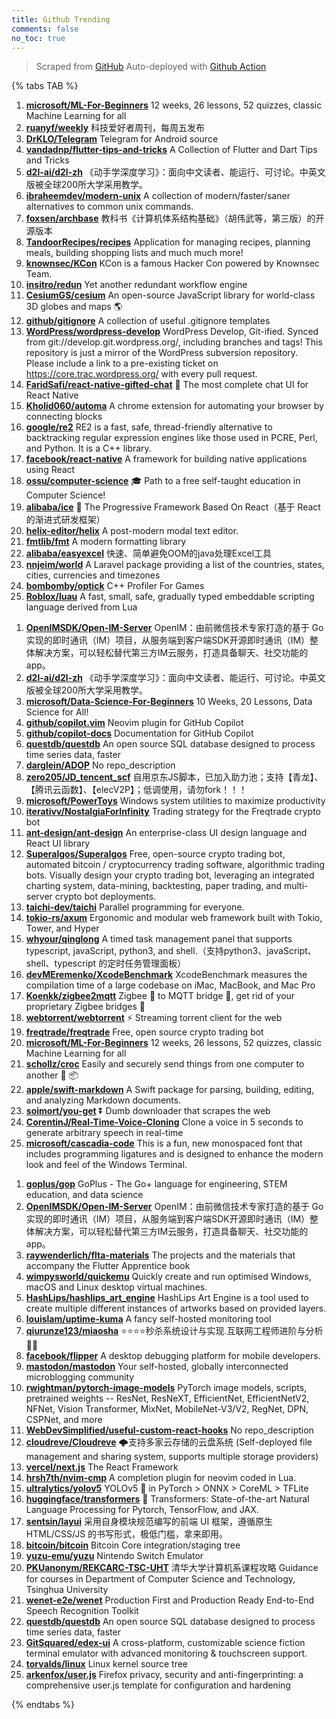```yaml
---
title: Github Trending
comments: false
no_toc: true
---
```


> Scraped from [GitHub](https://github.com/trending)
Auto-deployed with [Github Action](https://docs.github.com/en/actions)

{% tabs TAB %}
<!-- tab Daily -->
1. [**microsoft/ML-For-Beginners**](https://github.com/microsoft/ML-For-Beginners)
12 weeks, 26 lessons, 52 quizzes, classic Machine Learning for all
2. [**ruanyf/weekly**](https://github.com/ruanyf/weekly)
科技爱好者周刊，每周五发布
3. [**DrKLO/Telegram**](https://github.com/DrKLO/Telegram)
Telegram for Android source
4. [**vandadnp/flutter-tips-and-tricks**](https://github.com/vandadnp/flutter-tips-and-tricks)
A Collection of Flutter and Dart Tips and Tricks
5. [**d2l-ai/d2l-zh**](https://github.com/d2l-ai/d2l-zh)
《动手学深度学习》：面向中文读者、能运行、可讨论。中英文版被全球200所大学采用教学。
6. [**ibraheemdev/modern-unix**](https://github.com/ibraheemdev/modern-unix)
A collection of modern/faster/saner alternatives to common unix commands.
7. [**foxsen/archbase**](https://github.com/foxsen/archbase)
教科书《计算机体系结构基础》（胡伟武等，第三版）的开源版本
8. [**TandoorRecipes/recipes**](https://github.com/TandoorRecipes/recipes)
Application for managing recipes, planning meals, building shopping lists and much much more!
9. [**knownsec/KCon**](https://github.com/knownsec/KCon)
KCon is a famous Hacker Con powered by Knownsec Team.
10. [**insitro/redun**](https://github.com/insitro/redun)
Yet another redundant workflow engine
11. [**CesiumGS/cesium**](https://github.com/CesiumGS/cesium)
An open-source JavaScript library for world-class 3D globes and maps 🌎
12. [**github/gitignore**](https://github.com/github/gitignore)
A collection of useful .gitignore templates
13. [**WordPress/wordpress-develop**](https://github.com/WordPress/wordpress-develop)
WordPress Develop, Git-ified. Synced from git://develop.git.wordpress.org/, including branches and tags! This repository is just a mirror of the WordPress subversion repository. Please include a link to a pre-existing ticket on https://core.trac.wordpress.org/ with every pull request.
14. [**FaridSafi/react-native-gifted-chat**](https://github.com/FaridSafi/react-native-gifted-chat)
💬 The most complete chat UI for React Native
15. [**Kholid060/automa**](https://github.com/Kholid060/automa)
A chrome extension for automating your browser by connecting blocks
16. [**google/re2**](https://github.com/google/re2)
RE2 is a fast, safe, thread-friendly alternative to backtracking regular expression engines like those used in PCRE, Perl, and Python. It is a C++ library.
17. [**facebook/react-native**](https://github.com/facebook/react-native)
A framework for building native applications using React
18. [**ossu/computer-science**](https://github.com/ossu/computer-science)
🎓 Path to a free self-taught education in Computer Science!
19. [**alibaba/ice**](https://github.com/alibaba/ice)
🚀 The Progressive Framework Based On React（基于 React 的渐进式研发框架）
20. [**helix-editor/helix**](https://github.com/helix-editor/helix)
A post-modern modal text editor.
21. [**fmtlib/fmt**](https://github.com/fmtlib/fmt)
A modern formatting library
22. [**alibaba/easyexcel**](https://github.com/alibaba/easyexcel)
快速、简单避免OOM的java处理Excel工具
23. [**nnjeim/world**](https://github.com/nnjeim/world)
A Laravel package providing a list of the countries, states, cities, currencies and timezones
24. [**bombomby/optick**](https://github.com/bombomby/optick)
C++ Profiler For Games
25. [**Roblox/luau**](https://github.com/Roblox/luau)
A fast, small, safe, gradually typed embeddable scripting language derived from Lua
<!-- endtab -->
<!-- tab Weekly -->
1. [**OpenIMSDK/Open-IM-Server**](https://github.com/OpenIMSDK/Open-IM-Server)
OpenIM：由前微信技术专家打造的基于 Go 实现的即时通讯（IM）项目，从服务端到客户端SDK开源即时通讯（IM）整体解决方案，可以轻松替代第三方IM云服务，打造具备聊天、社交功能的app。
2. [**d2l-ai/d2l-zh**](https://github.com/d2l-ai/d2l-zh)
《动手学深度学习》：面向中文读者、能运行、可讨论。中英文版被全球200所大学采用教学。
3. [**microsoft/Data-Science-For-Beginners**](https://github.com/microsoft/Data-Science-For-Beginners)
10 Weeks, 20 Lessons, Data Science for All!
4. [**github/copilot.vim**](https://github.com/github/copilot.vim)
Neovim plugin for GitHub Copilot
5. [**github/copilot-docs**](https://github.com/github/copilot-docs)
Documentation for GitHub Copilot
6. [**questdb/questdb**](https://github.com/questdb/questdb)
An open source SQL database designed to process time series data, faster
7. [**darglein/ADOP**](https://github.com/darglein/ADOP)
No repo_description
8. [**zero205/JD_tencent_scf**](https://github.com/zero205/JD_tencent_scf)
自用京东JS脚本，已加入助力池；支持【青龙】、【腾讯云函数】、【elecV2P】；低调使用，请勿fork！！！
9. [**microsoft/PowerToys**](https://github.com/microsoft/PowerToys)
Windows system utilities to maximize productivity
10. [**iterativv/NostalgiaForInfinity**](https://github.com/iterativv/NostalgiaForInfinity)
Trading strategy for the Freqtrade crypto bot
11. [**ant-design/ant-design**](https://github.com/ant-design/ant-design)
An enterprise-class UI design language and React UI library
12. [**Superalgos/Superalgos**](https://github.com/Superalgos/Superalgos)
Free, open-source crypto trading bot, automated bitcoin / cryptocurrency trading software, algorithmic trading bots. Visually design your crypto trading bot, leveraging an integrated charting system, data-mining, backtesting, paper trading, and multi-server crypto bot deployments.
13. [**taichi-dev/taichi**](https://github.com/taichi-dev/taichi)
Parallel programming for everyone.
14. [**tokio-rs/axum**](https://github.com/tokio-rs/axum)
Ergonomic and modular web framework built with Tokio, Tower, and Hyper
15. [**whyour/qinglong**](https://github.com/whyour/qinglong)
A timed task management panel that supports typescript, javaScript, python3, and shell.（支持python3、javaScript、shell、typescript 的定时任务管理面板）
16. [**devMEremenko/XcodeBenchmark**](https://github.com/devMEremenko/XcodeBenchmark)
XcodeBenchmark measures the compilation time of a large codebase on iMac, MacBook, and Mac Pro
17. [**Koenkk/zigbee2mqtt**](https://github.com/Koenkk/zigbee2mqtt)
Zigbee 🐝 to MQTT bridge 🌉, get rid of your proprietary Zigbee bridges 🔨
18. [**webtorrent/webtorrent**](https://github.com/webtorrent/webtorrent)
⚡️ Streaming torrent client for the web
19. [**freqtrade/freqtrade**](https://github.com/freqtrade/freqtrade)
Free, open source crypto trading bot
20. [**microsoft/ML-For-Beginners**](https://github.com/microsoft/ML-For-Beginners)
12 weeks, 26 lessons, 52 quizzes, classic Machine Learning for all
21. [**schollz/croc**](https://github.com/schollz/croc)
Easily and securely send things from one computer to another 🐊 📦
22. [**apple/swift-markdown**](https://github.com/apple/swift-markdown)
A Swift package for parsing, building, editing, and analyzing Markdown documents.
23. [**soimort/you-get**](https://github.com/soimort/you-get)
⏬ Dumb downloader that scrapes the web
24. [**CorentinJ/Real-Time-Voice-Cloning**](https://github.com/CorentinJ/Real-Time-Voice-Cloning)
Clone a voice in 5 seconds to generate arbitrary speech in real-time
25. [**microsoft/cascadia-code**](https://github.com/microsoft/cascadia-code)
This is a fun, new monospaced font that includes programming ligatures and is designed to enhance the modern look and feel of the Windows Terminal.
<!-- endtab -->
<!-- tab Monthly -->
1. [**goplus/gop**](https://github.com/goplus/gop)
GoPlus - The Go+ language for engineering, STEM education, and data science
2. [**OpenIMSDK/Open-IM-Server**](https://github.com/OpenIMSDK/Open-IM-Server)
OpenIM：由前微信技术专家打造的基于 Go 实现的即时通讯（IM）项目，从服务端到客户端SDK开源即时通讯（IM）整体解决方案，可以轻松替代第三方IM云服务，打造具备聊天、社交功能的app。
3. [**raywenderlich/flta-materials**](https://github.com/raywenderlich/flta-materials)
The projects and the materials that accompany the Flutter Apprentice book
4. [**wimpysworld/quickemu**](https://github.com/wimpysworld/quickemu)
Quickly create and run optimised Windows, macOS and Linux desktop virtual machines.
5. [**HashLips/hashlips_art_engine**](https://github.com/HashLips/hashlips_art_engine)
HashLips Art Engine is a tool used to create multiple different instances of artworks based on provided layers.
6. [**louislam/uptime-kuma**](https://github.com/louislam/uptime-kuma)
A fancy self-hosted monitoring tool
7. [**qiurunze123/miaosha**](https://github.com/qiurunze123/miaosha)
⭐⭐⭐⭐秒杀系统设计与实现.互联网工程师进阶与分析🙋🐓
8. [**facebook/flipper**](https://github.com/facebook/flipper)
A desktop debugging platform for mobile developers.
9. [**mastodon/mastodon**](https://github.com/mastodon/mastodon)
Your self-hosted, globally interconnected microblogging community
10. [**rwightman/pytorch-image-models**](https://github.com/rwightman/pytorch-image-models)
PyTorch image models, scripts, pretrained weights -- ResNet, ResNeXT, EfficientNet, EfficientNetV2, NFNet, Vision Transformer, MixNet, MobileNet-V3/V2, RegNet, DPN, CSPNet, and more
11. [**WebDevSimplified/useful-custom-react-hooks**](https://github.com/WebDevSimplified/useful-custom-react-hooks)
No repo_description
12. [**cloudreve/Cloudreve**](https://github.com/cloudreve/Cloudreve)
🌩支持多家云存储的云盘系统 (Self-deployed file management and sharing system, supports multiple storage providers)
13. [**vercel/next.js**](https://github.com/vercel/next.js)
The React Framework
14. [**hrsh7th/nvim-cmp**](https://github.com/hrsh7th/nvim-cmp)
A completion plugin for neovim coded in Lua.
15. [**ultralytics/yolov5**](https://github.com/ultralytics/yolov5)
YOLOv5 🚀 in PyTorch > ONNX > CoreML > TFLite
16. [**huggingface/transformers**](https://github.com/huggingface/transformers)
🤗 Transformers: State-of-the-art Natural Language Processing for Pytorch, TensorFlow, and JAX.
17. [**sentsin/layui**](https://github.com/sentsin/layui)
采用自身模块规范编写的前端 UI 框架，遵循原生 HTML/CSS/JS 的书写形式，极低门槛，拿来即用。
18. [**bitcoin/bitcoin**](https://github.com/bitcoin/bitcoin)
Bitcoin Core integration/staging tree
19. [**yuzu-emu/yuzu**](https://github.com/yuzu-emu/yuzu)
Nintendo Switch Emulator
20. [**PKUanonym/REKCARC-TSC-UHT**](https://github.com/PKUanonym/REKCARC-TSC-UHT)
清华大学计算机系课程攻略 Guidance for courses in Department of Computer Science and Technology, Tsinghua University
21. [**wenet-e2e/wenet**](https://github.com/wenet-e2e/wenet)
Production First and Production Ready End-to-End Speech Recognition Toolkit
22. [**questdb/questdb**](https://github.com/questdb/questdb)
An open source SQL database designed to process time series data, faster
23. [**GitSquared/edex-ui**](https://github.com/GitSquared/edex-ui)
A cross-platform, customizable science fiction terminal emulator with advanced monitoring & touchscreen support.
24. [**torvalds/linux**](https://github.com/torvalds/linux)
Linux kernel source tree
25. [**arkenfox/user.js**](https://github.com/arkenfox/user.js)
Firefox privacy, security and anti-fingerprinting: a comprehensive user.js template for configuration and hardening
<!-- endtab -->
{% endtabs %}
